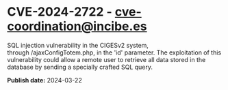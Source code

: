 # CVE-2024-2722 - cve-coordination@incibe.es

SQL injection vulnerability in the CIGESv2 system, through /ajaxConfigTotem.php, in the 'id' parameter. The exploitation of this vulnerability could allow a remote user to retrieve all data stored in the database by sending a specially crafted SQL query.

**Publish date:** 2024-03-22
